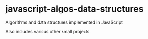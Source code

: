 javascript-algos-data-structures
================================

Algorithms and data structures implemented in JavaScript

Also includes various other small projects
